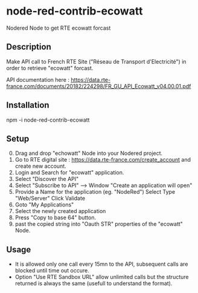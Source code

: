 # node-red-contrib-ecowatt
Nodered Node to get RTE ecowatt forcast 

## Description
Make API call to French RTE Site  ("Réseau de Transport d'Electricité") in order to retrieve "ecowatt" forcast.

API documentation here : https://data.rte-france.com/documents/20182/224298/FR_GU_API_Ecowatt_v04.00.01.pdf

## Installation
npm -i node-red-contrib-ecowatt

## Setup

0) Drag and drop "echowatt" Node into your Nodered project.
1) Go to RTE digital site : https://data.rte-france.com/create_account and create new account.
2) Login and Search for "ecowatt" application.
3) Select "Discover the API"
4) Select "Subscribe to API" --> Window "Create an application will open"
5)  Provide a Name for the application (eg. "NodeRed")
    Select Type "Web/Server"
    Click Validate
6) Goto "My Applications"
7) Select the newly created application
8) Press "Copy to base 64" button.
9) past the copied string into  "Oauth STR" properties of the "ecowatt" Node.

## Usage

- It is allowed only one call every 15mn to the API, subsequent calls are blocked until time out occure.
- Option "Use RTE Sandbox URL" allow unlimited calls but the structure returned is always the same (usefull to understand the format).











